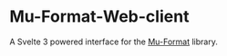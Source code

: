# Mu-Format-Web-client
A Svelte 3 powered interface for the [Mu-Format](https://github.com/lcanady/mu-format) library. 
